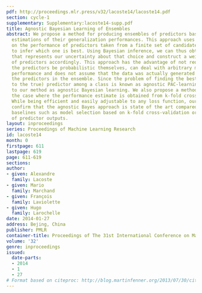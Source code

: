 ```yaml
---
pdf: http://proceedings.mlr.press/v32/lacoste14/lacoste14.pdf
section: cycle-1
supplementary: Supplementary:lacoste14-supp.pdf
title: Agnostic Bayesian Learning of Ensembles
abstract: We propose a method for producing ensembles of predictors based on holdout
  estimations of their generalization performances. This approach uses a prior directly
  on the performance of predictors taken from a finite set of candidates and attempts
  to infer which one is best. Using Bayesian inference, we can thus obtain a posterior
  that represents our uncertainty about that choice and construct a weighted ensemble
  of predictors accordingly. This approach has the advantage of not requiring that
  the predictors be probabilistic themselves, can deal with arbitrary measures of
  performance and does not assume that the data was actually generated from any of
  the predictors in the ensemble. Since the problem of finding the best (as opposed
  to the true) predictor among a class is known as agnostic PAC-learning, we refer
  to our method as agnostic Bayesian learning. We also propose a method to address
  the case where the performance estimate is obtained from k-fold cross validation.
  While being efficient and easily adjustable to any loss function, our experiments
  confirm that the agnostic Bayes approach is state of the art compared to common
  baselines such as model selection based on k-fold cross-validation or a linear combination
  of predictor outputs.
layout: inproceedings
series: Proceedings of Machine Learning Research
id: lacoste14
month: 0
firstpage: 611
lastpage: 619
page: 611-619
sections: 
author:
- given: Alexandre
  family: Lacoste
- given: Mario
  family: Marchand
- given: François
  family: Laviolette
- given: Hugo
  family: Larochelle
date: 2014-01-27
address: Bejing, China
publisher: PMLR
container-title: Proceedings of The 31st International Conference on Machine Learning
volume: '32'
genre: inproceedings
issued:
  date-parts:
  - 2014
  - 1
  - 27
# Format based on citeproc: http://blog.martinfenner.org/2013/07/30/citeproc-yaml-for-bibliographies/
---
```

